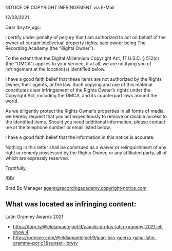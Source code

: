 NOTICE OF COPYRIGHT INFRINGEMENT via E-Mail

12/08/2021

Dear lbry.tv_ugc:

I certify under penalty of perjury that I am authorized to act on behalf of the owner of certain intellectual property rights, said owner being The Recording Academy (the “Rights Owner”).

To the extent that the Digital Millennium Copyright Act, 17 U.S.C. § 512(c) (the "DMCA") applies to your service, if at all, we are notifying you of infringement at the location(s) identified below.

I have a good faith belief that these items are not authorized by the Rights Owner, their agents, or the law. Such copying and use of this material constitutes clear infringement of the Rights Owner’s rights under the Copyright Act, including the DMCA, and its counterpart laws around the world.

As we diligently protect the Rights Owner’s properties in all forms of media, we hereby request that you act expeditiously to remove or disable access to the identified items. Should you need additional information, please contact me at the telephone number or email listed below.

I have a good faith belief that the information in this notice is accurate.

Nothing in this letter shall be construed as a waiver or relinquishment of any right or remedy possessed by the Rights Owner, or any affiliated party, all of which are expressly reserved.

Truthfully,

/BB/

Brad Bo
Manager
<personal information redacted>
agent@recordingacademy.copyright-notice.com

What was located as infringing content:
--------------------------------------------------

Latin Grammy Awards 2021

- https://lbry.tv/@eldiamantejoel:9/camilo-en-los-latin-grammy-2021-el-show:4
- https://odysee.com/@eldiamantejoel:9/juan-luis-guerra-gana-latin-grammy-por:c?&sunset=lbrytv
